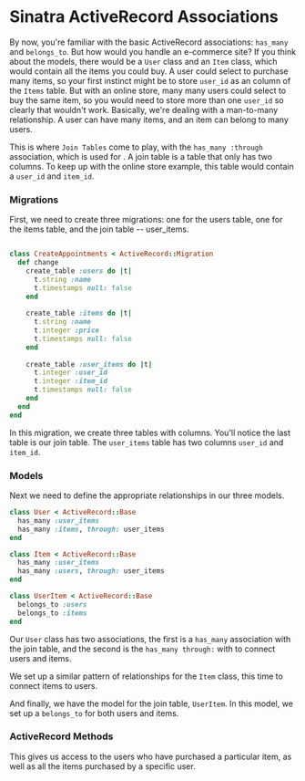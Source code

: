 # Sinatra ActiveRecord Associations

By now, you're familiar with the basic ActiveRecord associations: `has_many` and `belongs_to`. But how would you handle an e-commerce site? If you think about the models, there would be a `User` class and an `Item` class, which would contain all the items you could buy. A user could select to purchase many items, so your first instinct might be to store `user_id` as an column of the `Items` table. But with an online store, many many users could select to buy the same item, so you would need to store more than one `user_id` so clearly that wouldn't work. Basically, we're dealing with a man-to-many relationship. A user can have many items, and an item can belong to many users.

This is where `Join Tables` come to play, with the `has_many :through` association, which is used for . A join table is a table that only has two columns. To keep up with the online store example, this table would contain a `user_id` and `item_id`.

### Migrations

First, we need to create three migrations: one for the users table, one for the items table, and the join table -- user_items.

```ruby

class CreateAppointments < ActiveRecord::Migration
  def change
    create_table :users do |t|
      t.string :name
      t.timestamps null: false
    end
 
    create_table :items do |t|
      t.string :name
      t.integer :price
      t.timestamps null: false
    end
 
    create_table :user_items do |t|
      t.integer :user_id
      t.integer :item_id
      t.timestamps null: false
    end
  end
end

```

In this migration, we create three tables with columns. You'll notice the last table is our join table. The `user_items` table has two columns `user_id` and `item_id`.

### Models

Next we need to define the appropriate relationships in our three models.

```ruby
class User < ActiveRecord::Base
  has_many :user_items
  has_many :items, through: user_items
end

class Item < ActiveRecord::Base
  has_many :user_items
  has_many :users, through: user_items
end

class UserItem < ActiveRecord::Base 
  belongs_to :users
  belongs_to :items
end
```

Our `User` class has two associations, the first is a `has_many` association with the join table, and the second is the `has_many through:` with to connect users and items.

We set up a similar pattern of relationships for the `Item` class, this time to connect items to users.

And finally, we have the model for the join table, `UserItem`. In this model, we set up a `belongs_to` for both users and items.

### ActiveRecord Methods 

This gives us access to the users who have purchased a particular item, as well as all the items purchased by a specific user.


